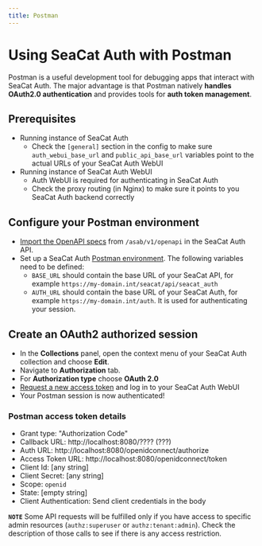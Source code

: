 ```yaml
---
title: Postman
---
```


# Using SeaCat Auth with Postman

Postman is a useful development tool for debugging apps that interact with SeaCat Auth.
The major advantage is that Postman natively **handles OAuth2.0 authentication** and provides tools for **auth token management**.

## Prerequisites

- Running instance of SeaCat Auth
  - Check the `[general]` section in the config to make sure `auth_webui_base_url` and 
    `public_api_base_url` variables point to the actual URLs of your SeaCat Auth WebUI 
- Running instance of SeaCat Auth WebUI
  - Auth WebUI is required for authenticating in SeaCat Auth
  - Check the proxy routing (in Nginx) to make sure it points 
    to you SeaCat Auth backend correctly

## Configure your Postman environment

- [Import the OpenAPI specs](https://learning.postman.com/docs/integrations/available-integrations/working-with-openAPI/) 
  from `/asab/v1/openapi` in the SeaCat Auth API.
- Set up a SeaCat Auth [Postman environment](https://learning.postman.com/docs/sending-requests/managing-environments/). 
  The following variables need to be defined:
  - `BASE_URL` should contain the base URL of your SeaCat API, for example `https://my-domain.int/seacat/api/seacat_auth` 
  - `AUTH_URL` should contain the base URL of your SeaCat Auth, for example `https://my-domain.int/auth`. 
    It is used for authenticating your session.

## Create an OAuth2 authorized session

- In the **Collections** panel, open the context menu of your SeaCat Auth collection and choose **Edit**. 
- Navigate to **Authorization** tab.
- For **Authorization type** choose **OAuth 2.0**
- [Request a new access token](https://learning.postman.com/docs/sending-requests/authorization/#requesting-an-oauth-20-token) 
  and log in to your SeaCat Auth WebUI
- Your Postman session is now authenticated!

### Postman access token details

 * Grant type: "Authorization Code"
 * Callback URL: http://localhost:8080/???? (???)
 * Auth URL: http://localhost:8080/openidconnect/authorize
 * Access Token URL: http://localhost:8080/openidconnect/token
 * Client Id: [any string]
 * Client Secret: [any string]
 * Scope: `openid`
 * State: [empty string]
 * Client Authentication: Send client credentials in the body


**`NOTE`** Some API requests will be fulfilled only if you have access to specific admin resources 
(`authz:superuser` or `authz:tenant:admin`). 
Check the description of those calls to see if there is any access restriction.
